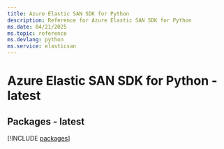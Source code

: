 ```yaml
---
title: Azure Elastic SAN SDK for Python
description: Reference for Azure Elastic SAN SDK for Python
ms.date: 04/21/2025
ms.topic: reference
ms.devlang: python
ms.service: elasticsan
---
```

# Azure Elastic SAN SDK for Python - latest
## Packages - latest
[!INCLUDE [packages](elastic-san-index.md)]